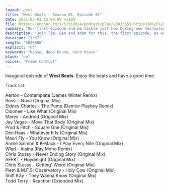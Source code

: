 ```yaml
---
layout: post
title: "West Beats - Season 01, Episode 01"
date: 2021-03-01 15:00:00 +1100
file: https://anchor.fm/s/51563014/podcast/play/28833659/https%3A%2F%2Fd3ctxlq1ktw2nl.cloudfront.net%2Fstaging%2F2021-2-13%2F51b2485e-220d-76f8-e8b1-0d1adaa12907.mp3
summary: "Our first episode and we tackle just how boring new technology is and what death looks like in the digital age."
description: "Join Tim, Ben and Adam for this, the first episode, as we discuss some of the things passing us by at the intersection of life and technology."
duration: "1:37"
length: "5820000"
explicit: "no"
keywords: "house, deep house, tech house"
block: "no"
voices: "Frame Control"
---
```


Inaugural episode of **West Beats**. Enjoy the beats and have a good time.

Track list:

Aerton - Contemplate (James Winter Remix)<br/>
Rossi - Nova (Original Mix)<br/>
Sidney Charles - The Pump (Demiur Playboy Remix)<br/>
Cloonee - Like What (Original Mix)<br/>
Mares - Android (Original Mix)<br/>
Jay Vegas - Move That Body (Original Mix)<br/>
Prod & Fitch - Square One (Original Mix)<br/>
Den Haas - Whatever It Is (Original Mix)<br/>
Mauri Fly - You Know (Original Mix)<br/>
Andre Salmon & K-Mack - I Play Every Nite (Original Mix)<br/>
Wlad - Alaina (Ray Mono Remix)<br/>
Chris Stussy - Never Ending Story (Original Mix)<br/>
AFFKT - Hoydelight (Original Mix)<br/>
Chris Stussy - Getting' Weird (Original Mix)<br/>
Piem & M.F.S: Observatory - Holy Cow (Original Mix)<br/>
Shift K3y - They Wanna Know (Original Mix)<br/>
Todd Terry - Reaction (Extended Mix)<br/>
